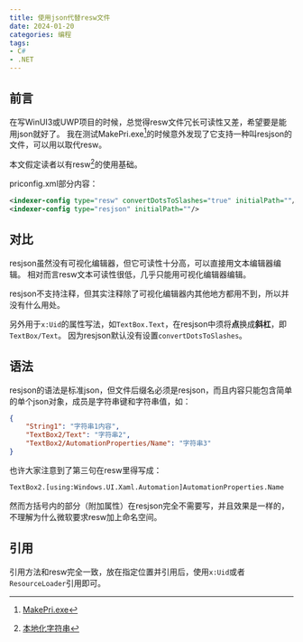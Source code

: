 ```yaml
---
title: 使用json代替resw文件
date: 2024-01-20
categories: 编程
tags:
- C#
- .NET
---
```

## 前言

在写WinUI3或UWP项目的时候，总觉得resw文件冗长可读性又差，希望要是能用json就好了。
我在测试MakePri.exe[^makepri]的时候意外发现了它支持一种叫resjson的文件，可以用以取代resw。

本文假定读者以有resw[^resw]的使用基础。

priconfig.xml部分内容：

```xml
<indexer-config type="resw" convertDotsToSlashes="true" initialPath=""/>
<indexer-config type="resjson" initialPath=""/>
```

## 对比

resjson虽然没有可视化编辑器，但它可读性十分高，可以直接用文本编辑器编辑。
相对而言resw文本可读性很低，几乎只能用可视化编辑器编辑。

resjson不支持注释，但其实注释除了可视化编辑器内其他地方都用不到，所以并没有什么用处。

另外用于`x:Uid`的属性写法，如`TextBox.Text`，在resjson中须将**点**换成**斜杠**，即`TextBox/Text`。
因为resjson默认没有设置`convertDotsToSlashes`。

## 语法

resjson的语法是标准json，但文件后缀名必须是resjson，而且内容只能包含简单的单个json对象，成员是字符串键和字符串值，如：

```json
{
    "String1": "字符串1内容",
    "TextBox2/Text": "字符串2",
    "TextBox2/AutomationProperties/Name": "字符串3"
}
```

也许大家注意到了第三句在resw里得写成：

```xml
TextBox2.[using:Windows.UI.Xaml.Automation]AutomationProperties.Name
```

然而方括号内的部分（附加属性）在resjson完全不需要写，并且效果是一样的，不理解为什么微软要求resw加上命名空间。

## 引用

引用方法和resw完全一致，放在指定位置并引用后，使用`x:Uid`或者`ResourceLoader`引用即可。

[^makepri]: [MakePri.exe](https://learn.microsoft.com/zh-cn/gaming/gdk/_content/gc/packaging/deployment/makepri)

[^resw]: [本地化字符串](https://learn.microsoft.com/zh-cn/windows/apps/windows-app-sdk/mrtcore/localize-strings)
